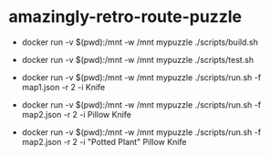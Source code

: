 # amazingly-retro-route-puzzle

- docker run -v $(pwd):/mnt -w /mnt mypuzzle ./scripts/build.sh

- docker run -v $(pwd):/mnt -w /mnt mypuzzle ./scripts/test.sh

- docker run -v $(pwd):/mnt -w /mnt mypuzzle ./scripts/run.sh -f map1.json -r 2 -i Knife
- docker run -v $(pwd):/mnt -w /mnt mypuzzle ./scripts/run.sh -f map2.json -r 2 -i Pillow Knife
- docker run -v $(pwd):/mnt -w /mnt mypuzzle ./scripts/run.sh -f map2.json -r 2 -i "Potted Plant" Pillow Knife
